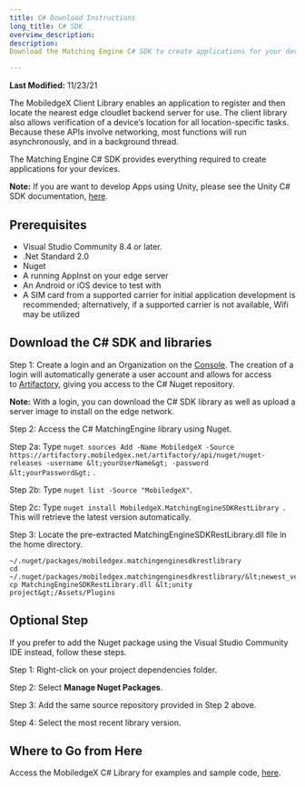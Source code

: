 ```yaml
---
title: C# Download Instructions
long_title: C# SDK
overview_description: 
description: 
Download the Matching Engine C# SDK to create applications for your device

---
```


**Last Modified:** 11/23/21

The MobiledgeX Client Library enables an application to register and then locate the nearest edge cloudlet backend server for use. The client library also allows verification of a device’s location for all location-specific tasks. Because these APIs involve networking, most functions will run asynchronously, and in a background thread.

The Matching Engine C# SDK provides everything required to create applications for your devices.

**Note:** If you are want to develop Apps using Unity, please see the Unity C# SDK documentation, [here](/developer/sdks/unity-sdk/unity-sdk-download).

## Prerequisites

- Visual Studio Community 8.4 or later.
- .Net Standard 2.0
- Nuget
- A running AppInst on your edge server
- An Android or iOS device to test with
- A SIM card from a supported carrier for initial application development is recommended; alternatively, if a supported carrier is not available, Wifi may be utilized

## Download the C# SDK and libraries

Step 1: Create a login and an Organization on the [Console](https://console.mobiledgex.net/). The creation of a login will automatically generate a user account and allows for access to [Artifactory](https://artifactory.mobiledgex.net/), giving you access to the C# Nuget repository.

**Note:** With a login, you can download the C# SDK library as well as upload a server image to install on the edge network.

Step 2: Access the C# MatchingEngine library using Nuget.

Step 2a: Type `nuget sources Add -Name MobiledgeX -Source https://artifactory.mobiledgex.net/artifactory/api/nuget/nuget-releases -username &lt;yourUserName&gt; -password &lt;yourPassword&gt;` .

Step 2b: Type `nuget list -Source "MobiledgeX"`.

Step 2c: Type `nuget install MobiledgeX.MatchingEngineSDKRestLibrary `. This will retrieve the latest version automatically.

Step 3: Locate the pre-extracted MatchingEngineSDKRestLibrary.dll file in the home directory.

```
~/.nuget/packages/mobiledgex.matchingenginesdkrestlibrary
cd ~/.nuget/packages/mobiledgex.matchingenginesdkrestlibrary/&lt;newest_version&gt;/lib/netstandard2.0/
cp MatchingEngineSDKRestLibrary.dll &lt;unity project&gt;/Assets/Plugins

```

## Optional Step

If you prefer to add the Nuget package using the Visual Studio Community IDE instead, follow these steps.

Step 1: Right-click on your project dependencies folder.

Step 2: Select **Manage Nuget Packages**.

Step 3: Add the same source repository provided in Step 2 above.

Step 4: Select the most recent library version.

## Where to Go from Here

Access the MobiledgeX C# Library for examples and sample code, [here](https://api.mobiledgex.net/swagger/mexdemo/edge-cloud-sdk-csharp/html/index.html).

